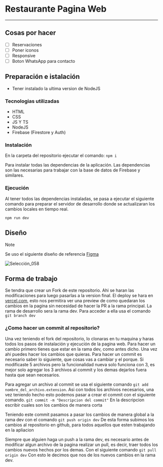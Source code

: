 # Restaurante Pagina Web

---

## Cosas por hacer
- [ ] Reservaciones
- [ ] Poner iconos
- [ ] Responsive
- [ ] Boton WhatsApp para contacto

## Preparación e istalación
* Tener instalado la ultima version de NodeJS

### Tecnologias utilizadas
* HTML
* CSS
* JS Y TS
* NodeJS
* Firebase (Firestore y Auth)

### Instalación 
En la carpeta del repositorio ejecutar el comando:
```npm i```

Para instalar todas las dependencias de la aplicación.
Las dependencias son las necesarias para trabajar con la base de datos de Firebase y similares.

### Ejecución
Al tener todos las dependencias instaladas, se pasa a ejecutar el siguiente comando para preparar el servidor de desarrollo donde se actualizaran los cambios locales en tiempo real.

```npm run dev```

## Diseño
> [!NOTE]
> Se uso el siguiente diseño de referencia
> [Figma](https://www.figma.com/file/pZTTf0FIeu0YnJTemMV5bA/Restaurante?type=design&node-id=0%3A1&mode=design&t=RwcY80WUoDo2nbAG-1)

![Selección_058](https://github.com/RogelioLB/restaurante/assets/71564434/da893161-c51d-4ecd-a255-41f5394ba0b2)

## Forma de trabajo

Se tendra que crear un Fork de este repositorio. Ahi se haran las modificaciones para luego pasarlas a la version final.
El deploy se hara en [vercel.com](https://vercel.com/rogeliolbs-projects), esto nos permitira ver una preview de como quedaran los cambios en la pagina sin necesidad de hacer la PR a la rama principal.
La rama de desarrollo sera la rama dev. Para acceder a ella usa el comando ```git branch dev```

### ¿Como hacer un commit al repositorio?
Una vez teniendo el fork del repositorio, lo clonaras en tu maquina y haras todos los pasos de instalación y ejecución de la pagina web.
Para hacer un cambio primero tienes que estar en la rama dev, como antes dicho. Una vez ahi puedes hacer los cambios que quieras.
Para hacer un commit es necesario saber lo siguiente, que cosas vas a cambiar y el porque.
Si modificaste 5 archivos pero la funcionalidad nueva solo funciona con 3, es mejor solo agregar los 3 archivos al commit y los demas dejarlos fuera hasta que sean necesarios.

Para agregar un archivo al commit se usa el siguiente comando ```git add nombre_del_archivo.extension```.
Asi con todos los archivos necesarios, una vez teniendo hecho esto podemos pasar a crear el commit con el siguiente comando.
```git commit -m "Descripcion del commit"``` En la descripcion escribir cuales son los cambios de manera corta

Teniendo este commit pasamos a pasar los cambios de manera global a la rama dev con el comando
```git push origin dev```
De esta forma subimos los cambios al repositorio en github, para todos aquellos que esten trabajando en la apliacion

Siempre que alguien haga un push a la rama dev, es necesario antes de modificar algun archivo de la pagina realizar un pull, es decir, traer todos los cambios nuevos hechos por los demas.
Con el siguiente comando
```git pull origin dev```
Con esto le decimos que nos de los nuevos cambios en la rama dev.
